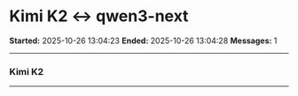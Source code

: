 # Kimi K2 ↔ qwen3-next

**Started:** 2025-10-26 13:04:23
**Ended:** 2025-10-26 13:04:28
**Messages:** 1

---

### Kimi K2

 

---

